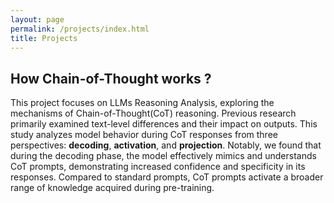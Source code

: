 ```yaml
---
layout: page
permalink: /projects/index.html
title: Projects
---
```


## How Chain-of-Thought works ?
This project focuses on LLMs Reasoning Analysis, exploring the mechanisms of Chain-of-Thought(CoT) reasoning. Previous research primarily examined text-level differences and their impact on outputs. This study analyzes model behavior during CoT responses from three perspectives: <strong>decoding</strong>, <strong>activation</strong>, and <strong>projection</strong>. Notably, we found that during the decoding phase, the model effectively mimics and understands CoT prompts, demonstrating increased confidence and specificity in its responses. Compared to standard prompts, CoT prompts activate a broader range of knowledge acquired during pre-training.<br>